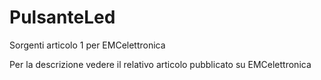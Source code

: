 # PulsanteLed

Sorgenti articolo 1 per EMCelettronica

Per la descrizione vedere il relativo articolo pubblicato su EMCelettronica
